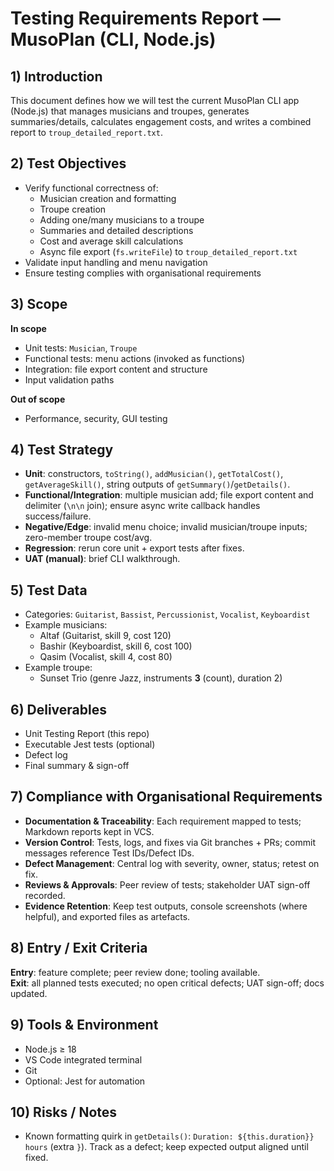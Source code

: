 # Testing Requirements Report — MusoPlan (CLI, Node.js)

## 1) Introduction

This document defines how we will test the current MusoPlan CLI app (Node.js) that manages musicians and troupes, generates summaries/details, calculates engagement costs, and writes a combined report to `troup_detailed_report.txt`.

## 2) Test Objectives

- Verify functional correctness of:
  - Musician creation and formatting
  - Troupe creation
  - Adding one/many musicians to a troupe
  - Summaries and detailed descriptions
  - Cost and average skill calculations
  - Async file export (`fs.writeFile`) to `troup_detailed_report.txt`
- Validate input handling and menu navigation
- Ensure testing complies with organisational requirements

## 3) Scope

**In scope**

- Unit tests: `Musician`, `Troupe`
- Functional tests: menu actions (invoked as functions)
- Integration: file export content and structure
- Input validation paths

**Out of scope**

- Performance, security, GUI testing

## 4) Test Strategy

- **Unit**: constructors, `toString()`, `addMusician()`, `getTotalCost()`, `getAverageSkill()`, string outputs of `getSummary()`/`getDetails()`.
- **Functional/Integration**: multiple musician add; file export content and delimiter (`\n\n` join); ensure async write callback handles success/failure.
- **Negative/Edge**: invalid menu choice; invalid musician/troupe inputs; zero-member troupe cost/avg.
- **Regression**: rerun core unit + export tests after fixes.
- **UAT (manual)**: brief CLI walkthrough.

## 5) Test Data

- Categories: `Guitarist`, `Bassist`, `Percussionist`, `Vocalist`, `Keyboardist`
- Example musicians:
  - Altaf (Guitarist, skill 9, cost 120)
  - Bashir (Keyboardist, skill 6, cost 100)
  - Qasim (Vocalist, skill 4, cost 80)
- Example troupe:
  - Sunset Trio (genre Jazz, instruments **3** (count), duration 2)

## 6) Deliverables

- Unit Testing Report (this repo)
- Executable Jest tests (optional)
- Defect log
- Final summary & sign-off

## 7) Compliance with Organisational Requirements

- **Documentation & Traceability**: Each requirement mapped to tests; Markdown reports kept in VCS.
- **Version Control**: Tests, logs, and fixes via Git branches + PRs; commit messages reference Test IDs/Defect IDs.
- **Defect Management**: Central log with severity, owner, status; retest on fix.
- **Reviews & Approvals**: Peer review of tests; stakeholder UAT sign-off recorded.
- **Evidence Retention**: Keep test outputs, console screenshots (where helpful), and exported files as artefacts.

## 8) Entry / Exit Criteria

**Entry**: feature complete; peer review done; tooling available.  
**Exit**: all planned tests executed; no open critical defects; UAT sign-off; docs updated.

## 9) Tools & Environment

- Node.js ≥ 18
- VS Code integrated terminal
- Git
- Optional: Jest for automation

## 10) Risks / Notes

- Known formatting quirk in `getDetails()`: `Duration: ${this.duration}} hours` (extra `}`). Track as a defect; keep expected output aligned until fixed.
